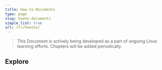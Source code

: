 ```yaml
---
title: How-to Documents
type: page
slug: howto-documents
simple_list: true
url: /tr/howtos/
---
```


> This Document is actively being developed as a part of ongoing Linux learning efforts. Chapters will be added periodically.

## Explore
